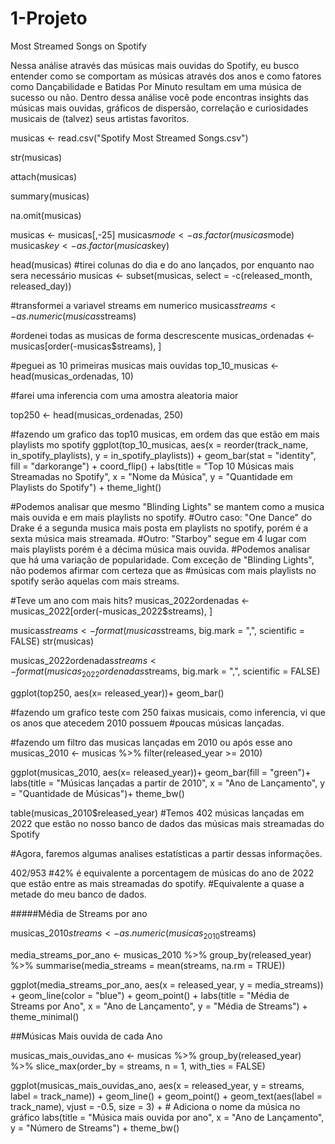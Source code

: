 # 1-Projeto
Most Streamed Songs on Spotify

Nessa análise através das músicas mais ouvidas do Spotify, eu busco entender como se comportam as músicas através dos anos e como fatores como Dançabilidade e Batidas Por Minuto resultam em uma música de sucesso ou não. Dentro dessa análise você pode encontras insights das músicas mais ouvidas, gráficos de dispersão, correlação e curiosidades musicais de (talvez) seus artistas favoritos. 

musicas <- read.csv("Spotify Most Streamed Songs.csv")

str(musicas)

attach(musicas)

summary(musicas)

na.omit(musicas)

musicas <- musicas[,-25]
musicas$mode <- as.factor(musicas$mode)
musicas$key <- as.factor(musicas$key)

head(musicas)
#tirei colunas do dia e do ano lançados, por enquanto nao sera necessário
musicas <- subset(musicas, select = -c(released_month, released_day))

#transformei a variavel streams em numerico
musicas$streams <- as.numeric(musicas$streams)

#ordenei todas as musicas de forma descrescente
musicas_ordenadas <- musicas[order(-musicas$streams), ]

#peguei as 10 primeiras musicas mais ouvidas
top_10_musicas <- head(musicas_ordenadas, 10)

#farei uma inferencia com uma amostra aleatoria maior 

top250 <- head(musicas_ordenadas, 250)


#fazendo um grafico das top10 musicas, em ordem das que estão em mais playlists mo spotify
ggplot(top_10_musicas, aes(x = reorder(track_name, in_spotify_playlists), y = in_spotify_playlists)) +
  geom_bar(stat = "identity", fill = "darkorange") +
  coord_flip() +
  labs(title = "Top 10 Músicas mais Streamadas no Spotify",
       x = "Nome da Música",
       y = "Quantidade em Playlists do Spotify") +
  theme_light()

#Podemos analisar que mesmo "Blinding Lights" se mantem como a musica mais ouvida e em mais playlists no spotify.
#Outro caso: "One Dance" do Drake é a segunda musica mais posta em playlists no spotify, porém é a sexta música mais streamada.
#Outro: "Starboy" segue em 4 lugar com mais playlists porém é a décima música mais ouvida.
#Podemos analisar que há uma variação de popularidade. Com exceção de "Blinding Lights", não podemos afirmar com certeza que as
#músicas com mais playlists no spotify serão aquelas com mais streams.



#Teve um ano com mais hits?
musicas_2022ordenadas <- musicas_2022[order(-musicas_2022$streams), ]

musicas$streams <- format(musicas$streams, big.mark = ",", scientific = FALSE)
str(musicas)

musicas_2022ordenadas$streams <- format(musicas_2022ordenadas$streams, big.mark = ",", scientific = FALSE)

ggplot(top250, aes(x= released_year))+
  geom_bar()

#fazendo um grafico teste com 250 faixas musicais, como inferencia, vi que os anos que atecedem 2010 possuem 
#poucas músicas lançadas. 


#fazendo um filtro das musicas lançadas em 2010 ou após esse ano
musicas_2010 <- musicas %>%
  filter(released_year >= 2010)

ggplot(musicas_2010, aes(x= released_year))+
  geom_bar(fill = "green")+
  labs(title = "Músicas lançadas a partir de 2010",
       x = "Ano de Lançamento",
       y = "Quantidade de Músicas")+
  theme_bw()

table(musicas_2010$released_year)
#Temos 402 músicas lançadas em 2022 que estão no nosso banco de dados das músicas mais streamadas do Spotify


#Agora, faremos algumas analises estatísticas a partir dessas informações. 

402/953
#42% é equivalente a porcentagem de músicas do ano de 2022 que estão entre as mais streamadas do spotify. 
#Equivalente a quase a metade do meu banco de dados. 


#####Média de Streams por ano

musicas_2010$streams <- as.numeric(musicas_2010$streams)

media_streams_por_ano <- musicas_2010 %>%
  group_by(released_year) %>%
  summarise(media_streams = mean(streams, na.rm = TRUE))

ggplot(media_streams_por_ano, aes(x = released_year, y = media_streams)) +
  geom_line(color = "blue") +
  geom_point() +
  labs(title = "Média de Streams por Ano",
       x = "Ano de Lançamento",
       y = "Média de Streams") +
  theme_minimal()



##Músicas Mais ouvida de cada Ano

musicas_mais_ouvidas_ano <- musicas %>%
  group_by(released_year) %>%
  slice_max(order_by = streams, n = 1, with_ties = FALSE) 

ggplot(musicas_mais_ouvidas_ano, aes(x = released_year, y = streams, label = track_name)) +
  geom_line() +
  geom_point() +
  geom_text(aes(label = track_name), vjust = -0.5, size = 3) +  # Adiciona o nome da música no gráfico
  labs(title = "Música mais ouvida por ano",
       x = "Ano de Lançamento",
       y = "Número de Streams") +
  theme_bw()
